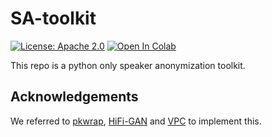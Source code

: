 # SA-toolkit
[![License: Apache 2.0](https://img.shields.io/badge/license-Apache%202.0-lightgray)](LICENSE) 
[![Open In Colab](https://colab.research.google.com/assets/colab-badge.svg)](https://colab.research.google.com/github/deep-privacy/SA-toolkit/blob/master/SA-colab.ipynb)

This repo is a python only speaker anonymization toolkit. 

## Acknowledgements
We referred to [pkwrap](https://github.com/idiap/pkwrap), [HiFi-GAN](https://github.com/jik876/hifi-gan) 
and [VPC](https://github.com/Voice-Privacy-Challenge/Voice-Privacy-Challenge-2022) to implement this.
